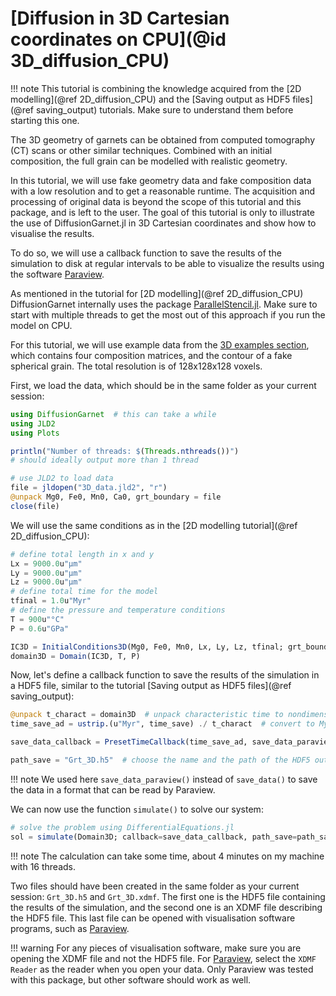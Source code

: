 # [Diffusion in 3D Cartesian coordinates on CPU](@id 3D_diffusion_CPU)

!!! note
    This tutorial is combining the knowledge acquired from the [2D modelling](@ref 2D_diffusion_CPU) and the [Saving output as HDF5 files](@ref saving_output) tutorials. Make sure to understand them before starting this one.

The 3D geometry of garnets can be obtained from computed tomography (CT) scans or other similar techniques. Combined with an initial composition, the full grain can be modelled with realistic geometry.

In this tutorial, we will use fake geometry data and fake composition data with a low resolution and to get a reasonable runtime. The acquisition and processing of original data is beyond the scope of this tutorial and this package, and is left to the user. The goal of this tutorial is only to illustrate the use of DiffusionGarnet.jl in 3D Cartesian coordinates and show how to visualise the results.

To do so, we will use a callback function to save the results of the simulation to disk at regular intervals to be able to visualize the results using the software [Paraview](https://www.paraview.org/).

As mentioned in the tutorial for [2D modelling](@ref 2D_diffusion_CPU) DiffusionGarnet internally uses the package [ParallelStencil.jl](https://github.com/omlins/ParallelStencil.jl). Make sure to start with multiple threads to get the most out of this approach if you run the model on CPU.

For this tutorial, we will use example data from the [3D examples section](https://github.com/Iddingsite/DiffusionGarnet.jl/tree/main/examples/3D), which contains four composition matrices, and the contour of a fake spherical grain. The total resolution is of 128x128x128 voxels.

First, we load the data, which should be in the same folder as your current session:

```julia
using DiffusionGarnet  # this can take a while
using JLD2
using Plots

println("Number of threads: $(Threads.nthreads())")
# should ideally output more than 1 thread

# use JLD2 to load data
file = jldopen("3D_data.jld2", "r")
@unpack Mg0, Fe0, Mn0, Ca0, grt_boundary = file
close(file)
```
We will use the same conditions as in the [2D modelling tutorial](@ref 2D_diffusion_CPU):

```julia
# define total length in x and y
Lx = 9000.0u"µm"
Ly = 9000.0u"µm"
Lz = 9000.0u"µm"
# define total time for the model
tfinal = 1.0u"Myr"
# define the pressure and temperature conditions
T = 900u"°C"
P = 0.6u"GPa"

IC3D = InitialConditions3D(Mg0, Fe0, Mn0, Lx, Ly, Lz, tfinal; grt_boundary = grt_boundary)
domain3D = Domain(IC3D, T, P)
```

Now, let's define a callback function to save the results of the simulation in a HDF5 file, similar to the tutorial [Saving output as HDF5 files](@ref saving_output):

```julia
@unpack t_charact = domain3D  # unpack characteristic time to nondimensionalise the time for the simulation
time_save_ad = ustrip.(u"Myr", time_save) ./ t_charact  # convert to Myr, remove units, and convert to nondimensional time

save_data_callback = PresetTimeCallback(time_save_ad, save_data_paraview)

path_save = "Grt_3D.h5"  # choose the name and the path of the HDF5 output file (make sure to add .h5 or .hdf5 at the end)
```

!!! note
    We used here `save_data_paraview()` instead of `save_data()` to save the data in a format that can be read by Paraview.

We can now use the function `simulate()` to solve our system:

```julia
# solve the problem using DifferentialEquations.jl
sol = simulate(Domain3D; callback=save_data_callback, path_save=path_save, save_everystep=false)
```

!!! note
    The calculation can take some time, about 4 minutes on my machine with 16 threads.

Two files should have been created in the same folder as your current session: `Grt_3D.h5` and `Grt_3D.xdmf`. The first one is the HDF5 file containing the results of the simulation, and the second one is an XDMF file describing the HDF5 file. This last file can be opened with visualisation software programs, such as [Paraview](https://www.paraview.org/).

!!! warning
    For any pieces of visualisation software, make sure you are opening the XDMF file and not the HDF5 file. For [Paraview](https://www.paraview.org/), select the `XDMF Reader` as the reader when you open your data. Only Paraview was tested with this package, but other software should work as well.




